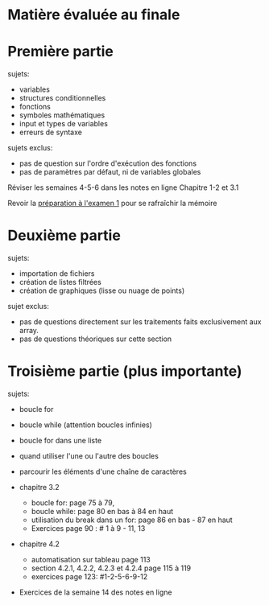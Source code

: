 # Matière évaluée au finale

# Première partie

sujets: 
- variables
- structures conditionnelles
- fonctions
- symboles mathématiques
- input et types de variables
- erreurs de syntaxe

sujets exclus:
- pas de question sur l'ordre d'exécution des fonctions
- pas de paramètres par défaut, ni de variables globales

Réviser les semaines 4-5-6 dans les notes en ligne
Chapitre 1-2 et 3.1

Revoir la [préparation à l'examen 1](01-Révision_examen1) pour se rafraîchir la mémoire

# Deuxième partie

sujets:
- importation de fichiers
- création de listes filtrées
- création de graphiques (lisse ou nuage de points)

sujet exclus:
- pas de questions directement sur les traitements faits exclusivement aux array.
- pas de questions théoriques sur cette section

# Troisième partie (plus importante)

sujets:
- boucle for
- boucle while (attention boucles infinies)
- boucle for dans une liste
- quand utiliser l'une ou l'autre des boucles
- parcourir les éléments d'une chaîne de caractères

- chapitre 3.2
    - boucle for: page 75 à 79, 
    - boucle while: page 80 en bas à 84 en haut
    - utilisation du break dans un for: page 86 en bas - 87 en haut
    - Exercices page 90 : # 1 à 9 - 11, 13

- chapitre 4.2
    - automatisation sur tableau page 113
    - section 4.2.1, 4.2.2, 4.2.3 et 4.2.4 page 115 à 119
    - exercices page 123: #1-2-5-6-9-12

- Exercices de la semaine 14 des notes en ligne


